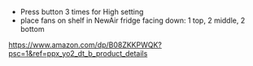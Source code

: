 - Press button 3 times for High setting
- place fans on shelf in NewAir fridge facing down: 1 top, 2 middle, 2 bottom


https://www.amazon.com/dp/B08ZKKPWQK?psc=1&ref=ppx_yo2_dt_b_product_details
